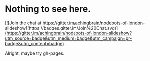 # Nothing to see here.

[![Join the chat at https://gitter.im/achingbrain/nodebots-of-london-slideshow](https://badges.gitter.im/Join%20Chat.svg)](https://gitter.im/achingbrain/nodebots-of-london-slideshow?utm_source=badge&utm_medium=badge&utm_campaign=pr-badge&utm_content=badge)

Alright, maybe try gh-pages.
